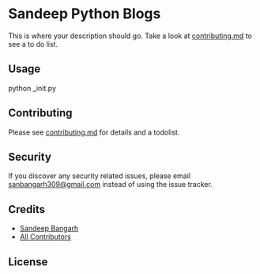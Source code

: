 # Sandeep Python Blogs

This is where your description should go. Take a look at [contributing.md](contributing.md) to see a to do list.

## Usage

python _init.py

## Contributing

Please see [contributing.md](contributing.md) for details and a todolist.

## Security

If you discover any security related issues, please email sanbangarh309@gmail.com instead of using the issue tracker.

## Credits

- [Sandeep Bangarh][link-author]
- [All Contributors][link-contributors]

## License

[link-author]: https://github.com/sanbangarh309
[link-contributors]: ../../contributors]
